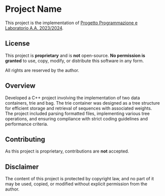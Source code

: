 # Project Name

This project is the implementation of [Progetto Programmazione e Laboratorio A.A. 2023/2024](https://github.com/PEL-unive/progetto-23-24). 

## License

This project is **proprietary** and is **not** open-source. **No permission is granted** to use, copy, modify, or distribute this software in any form.

All rights are reserved by the author.

## Overview

Developed a C++ project involving the implementation of two data containers, trie<T> and bag<T>. The trie<T> container was designed as a tree structure for efficient storage and retrieval of sequences with associated weights. The project included parsing formatted files, implementing various tree operations, and ensuring compliance with strict coding guidelines and performance criteria.

## Contributing

As this project is proprietary, contributions are **not** accepted.

## Disclaimer

The content of this project is protected by copyright law, and no part of it may be used, copied, or modified without explicit permission from the author.
